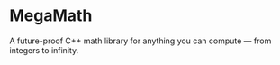 # MegaMath
A future-proof C++ math library for anything you can compute — from integers to infinity.
